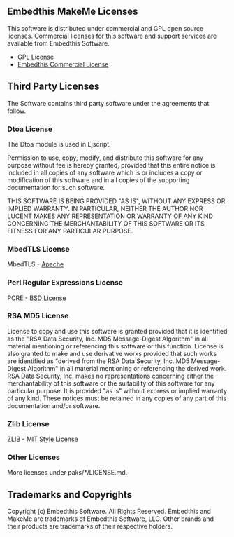 ## Embedthis MakeMe Licenses

This software is distributed under commercial and GPL open source licenses.
Commercial licenses for this software and support services are available
from Embedthis Software.

- [GPL License](http://www.gnu.org/licenses/gpl-2.0.html)
- [Embedthis Commercial License](https://www.embedthis.com/licensing/)

## Third Party Licenses

The Software contains third party software under the agreements that follow.

### Dtoa License

The Dtoa module is used in Ejscript.

Permission to use, copy, modify, and distribute this software for any purpose
without fee is hereby granted, provided that this entire notice is included
in all copies of any software which is or includes a copy or modification of
this software and in all copies of the supporting documentation for such
software.

THIS SOFTWARE IS BEING PROVIDED "AS IS", WITHOUT ANY EXPRESS OR IMPLIED
WARRANTY. IN PARTICULAR, NEITHER THE AUTHOR NOR LUCENT MAKES ANY REPRESENTATION
OR WARRANTY OF ANY KIND CONCERNING THE MERCHANTABILITY OF THIS SOFTWARE OR ITS
FITNESS FOR ANY PARTICULAR PURPOSE.

### MbedTLS License

MbedTLS - [Apache](http://www.apache.org/licenses/LICENSE-2.0)

### Perl Regular Expressions License

PCRE - [BSD License](http://opensource.org/licenses/BSD-2-Clause)

### RSA MD5 License

License to copy and use this software is granted provided that it is identified
as the "RSA Data Security, Inc. MD5 Message-Digest Algorithm" in all material
mentioning or referencing this software or this function. License is also
granted to make and use derivative works provided that such works are
identified as "derived from the RSA Data Security, Inc. MD5 Message-Digest
Algorithm" in all material mentioning or referencing the derived work. RSA Data
Security, Inc. makes no representations concerning either the merchantability
of this software or the suitability of this software for any particular
purpose. It is provided "as is" without express or implied warranty of any
kind. These notices must be retained in any copies of any part of this
documentation and/or software.

### Zlib License

ZLIB - [MIT Style License](http://www.zlib.net/zlib_license.html)

### Other Licenses

More licenses under paks/\*/LICENSE.md.

## Trademarks and Copyrights

Copyright (c) Embedthis Software. All Rights Reserved.
Embedthis and MakeMe are trademarks of Embedthis Software, LLC. Other
brands and their products are trademarks of their respective holders.
